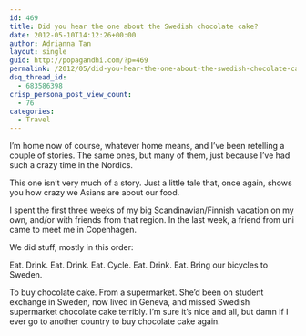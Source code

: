 ```yaml
---
id: 469
title: Did you hear the one about the Swedish chocolate cake?
date: 2012-05-10T14:12:26+00:00
author: Adrianna Tan
layout: single
guid: http://popagandhi.com/?p=469
permalink: /2012/05/did-you-hear-the-one-about-the-swedish-chocolate-cake/
dsq_thread_id:
  - 683586398
crisp_persona_post_view_count:
  - 76
categories:
  - Travel
---
```

I&#8217;m home now of course, whatever home means, and I&#8217;ve been retelling a couple of stories. The same ones, but many of them, just because I&#8217;ve had such a crazy time in the Nordics.

This one isn&#8217;t very much of a story. Just a little tale that, once again, shows you how crazy we Asians are about our food.

I spent the first three weeks of my big Scandinavian/Finnish vacation on my own, and/or with friends from that region. In the last week, a friend from uni came to meet me in Copenhagen.

We did stuff, mostly in this order:

Eat. Drink. Eat. Drink. Eat. Cycle. Eat. Drink. Eat. Bring our bicycles to Sweden.

To buy chocolate cake. From a supermarket. She&#8217;d been on student exchange in Sweden, now lived in Geneva, and missed Swedish supermarket chocolate cake terribly. I&#8217;m sure it&#8217;s nice and all, but damn if I ever go to another country to buy chocolate cake again.
